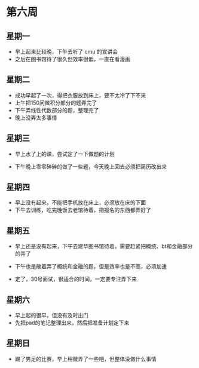 # 第六周

## 星期一

- 早上起来比较晚，下午去听了 cmu 的宣讲会
- 之后在图书馆待了很久但效率很低，一直在看漫画

## 星期二

- 成功早起了一次，得把衣服放到床上，要不太冷了下不来
- 上午把150问微积分部分的题弄完了
- 下午弄线性代数部分的题，整理完了
- 晚上没弄太多事情

## 星期三

- 早上水了上的课，尝试定了一下做题的计划

- 下午晚上零零碎碎的做了一些题，今天晚上回去必须把简历改出来

## 星期四

- 早上没有起来，不能把手机放在床上，必须放在床的下面
- 下午去训练，吃完晚饭去老馆待着，把报名的东西都弄好了

## 星期五

- 早上还是没有起来，下午去建华图书馆待着，需要赶紧把概统、bt和金融部分的弄了

- 下午也是散着弄了概统和金融的题，但是效率也是不高，必须加速
- 定了，30号面试，很适合的时间，一定要专注弄下来

## 星期六

- 早上起的很早，但没有及时出门
- 先把pad的笔记整理出来，然后把准备计划定下来

## 星期日

- 踢了男足的比赛，早上稍微弄了一些吧，但整体没做什么事情